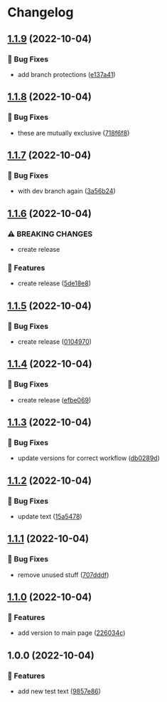 # Changelog

## [1.1.9](https://github.com/agrc/pipeline-test/compare/v1.1.8...v1.1.9) (2022-10-04)


### 🐛 Bug Fixes

* add branch protections ([e137a41](https://github.com/agrc/pipeline-test/commit/e137a41ea3a1975a10d6495215421cccc7ede70d))

## [1.1.8](https://github.com/agrc/pipeline-test/compare/v1.1.7...v1.1.8) (2022-10-04)


### 🐛 Bug Fixes

* these are mutually exclusive ([718f6f8](https://github.com/agrc/pipeline-test/commit/718f6f8ba92b5d4a60cb58911be8aa3a41c9edfa))

## [1.1.7](https://github.com/agrc/pipeline-test/compare/v1.1.6...v1.1.7) (2022-10-04)


### 🐛 Bug Fixes

* with dev branch again ([3a56b24](https://github.com/agrc/pipeline-test/commit/3a56b24f772d90c3425cbcd438ef33ab4015c3eb))

## [1.1.6](https://github.com/agrc/pipeline-test/compare/v1.1.5...v1.1.6) (2022-10-04)


### ⚠ BREAKING CHANGES

* create release

### 🚀 Features

* create release ([5de18e8](https://github.com/agrc/pipeline-test/commit/5de18e83949bb5b168179f5f46acfa5f3c4994d3))

## [1.1.5](https://github.com/agrc/pipeline-test/compare/v1.1.4...v1.1.5) (2022-10-04)


### 🐛 Bug Fixes

* create release ([0104970](https://github.com/agrc/pipeline-test/commit/010497025aead902f7f07768728344ffc1dc656c))

## [1.1.4](https://github.com/agrc/pipeline-test/compare/v1.1.3...v1.1.4) (2022-10-04)


### 🐛 Bug Fixes

* create release ([efbe069](https://github.com/agrc/pipeline-test/commit/efbe0694353cddfd925a94d7742c9fca12f40656))

## [1.1.3](https://github.com/agrc/pipeline-test/compare/v1.1.2...v1.1.3) (2022-10-04)


### 🐛 Bug Fixes

* update versions for correct workflow ([db0289d](https://github.com/agrc/pipeline-test/commit/db0289d82a093ab46a1be8e89915a7656a2f4af1))

## [1.1.2](https://github.com/agrc/pipeline-test/compare/v1.1.1...v1.1.2) (2022-10-04)


### 🐛 Bug Fixes

* update text ([15a5478](https://github.com/agrc/pipeline-test/commit/15a54784e95d93d3082b0a4ea57cf64877111517))

## [1.1.1](https://github.com/agrc/pipeline-test/compare/v1.1.0...v1.1.1) (2022-10-04)


### 🐛 Bug Fixes

* remove unused stuff ([707dddf](https://github.com/agrc/pipeline-test/commit/707dddffb59493a8e49f5db468b60283d4aa1e45))

## [1.1.0](https://github.com/agrc/pipeline-test/compare/v1.0.0...v1.1.0) (2022-10-04)


### 🚀 Features

* add version to main page ([226034c](https://github.com/agrc/pipeline-test/commit/226034cc7da7bbaf0e0dfedf680175e23543e19d))

## 1.0.0 (2022-10-04)


### 🚀 Features

* add new test text ([9857e86](https://github.com/agrc/pipeline-test/commit/9857e863dd7e05dbef1a408826e8b480da92eaf9))
